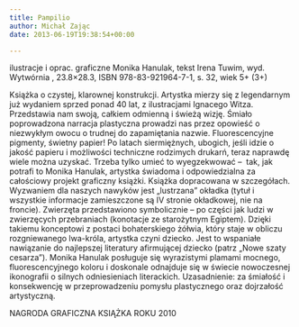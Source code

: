 ```yaml
---
title: Pampilio
author: Michał Zając
date: 2013-06-19T19:38:54+00:00

---
```

 

ilustracje i oprac. graficzne Monika Hanulak, tekst Irena Tuwim, wyd. Wytwórnia , 23.8&#215;28.3, ISBN 978-83-921964-7-1, s. 32, wiek 5+ (3+)


  Książka o czystej, klarownej konstrukcji. Artystka mierzy się z legendarnym już wydaniem sprzed ponad 40 lat, z ilustracjami Ignacego Witza. Przedstawia nam swoją, całkiem odmienną i świeżą wizję. Śmiało poprowadzona narracja plastyczna prowadzi nas przez opowieść o niezwykłym owocu o trudnej do zapamiętania nazwie.
Fluorescencyjne pigmenty, świetny papier! Po latach siermiężnych, ubogich, jeśli idzie o jakość papieru i możliwości techniczne rodzimych drukarń, teraz naprawdę wiele można uzyskać. Trzeba tylko umieć to wyegzekwować &#8211;  tak, jak potrafi to Monika Hanulak, artystka świadoma i odpowiedzialna za całościowy projekt graficzny książki.
Książka dopracowana w szczegółach. Wyzwaniem dla naszych nawyków jest „lustrzana&#8221; okładka (tytuł i wszystkie informacje zamieszczone są IV stronie okładkowej, nie na froncie).
Zwierzęta przedstawiono symbolicznie – po części jak ludzi w zwierzęcych przebraniach (konotacje ze starożytnym Egiptem). Dzięki takiemu konceptowi z postaci bohaterskiego żółwia, który staje w obliczu rozgniewanego lwa-króla, artystka czyni dziecko. Jest to wspaniałe nawiązanie do najlepszej literatury afirmującej dziecko (patrz „Nowe szaty cesarza&#8221;).
Monika Hanulak posługuje się wyrazistymi plamami mocnego, fluorescencyjnego koloru i doskonale odnajduje się w świecie nowoczesnej ikonografii o silnych odniesieniach literackich.
Uzasadnienie: za śmiałość i konsekwencję w przeprowadzeniu pomysłu plastycznego oraz dojrzałość artystyczną.

NAGRODA GRAFICZNA KSIĄŻKA ROKU 2010
